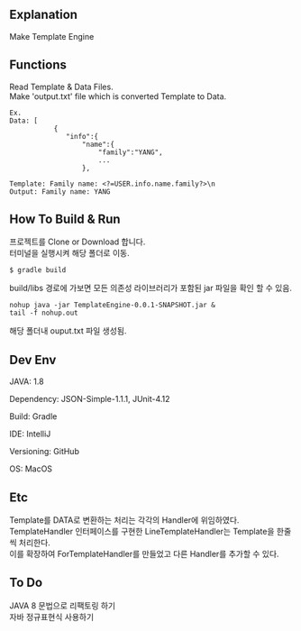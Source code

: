 ## Explanation
Make Template Engine

## Functions
Read Template & Data Files. 
<br>Make 'output.txt' file which is converted Template to Data.

~~~
Ex. 
Data: [
           {
              "info":{
                  "name":{
                      "family":"YANG",
                      ...
                  },

Template: Family name: <?=USER.info.name.family?>\n
Output: Family name: YANG
~~~

## How To Build & Run
프로젝트를 Clone or Download 합니다.
<br>터미널을 실행시켜 해당 폴더로 이동.
~~~
$ gradle build
~~~

build/libs 경로에 가보면 모든 의존성 라이브러리가 포함된 jar 파일을 확인 할 수 있음.

~~~
nohup java -jar TemplateEngine-0.0.1-SNAPSHOT.jar &
tail -f nohup.out
~~~

해당 폴더내 ouput.txt 파일 생성됨.

## Dev Env
JAVA: 1.8

Dependency: JSON-Simple-1.1.1, JUnit-4.12

Build: Gradle

IDE: IntelliJ

Versioning: GitHub

OS: MacOS

## Etc
Template를 DATA로 변환하는 처리는 각각의 Handler에 위임하였다.
<br> TemplateHandler 인터페이스를 구현한 LineTemplateHandler는 Template을 한줄씩 처리한다. 
<br> 이를 확장하여 ForTemplateHandler를 만들었고 다른 Handler를 추가할 수 있다.

## To Do
JAVA 8 문법으로 리팩토링 하기
<br>자바 정규표현식 사용하기


